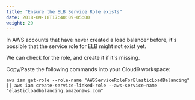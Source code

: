 ```yaml
---
title: "Ensure the ELB Service Role exists"
date: 2018-09-18T17:40:09-05:00
weight: 29
---
```


In AWS accounts that have never created a load balancer before, it's possible
that the service role for ELB might not exist yet.

We can check for the role, and create it if it's missing.

Copy/Paste the following commands into your Cloud9 workspace:

```
aws iam get-role --role-name "AWSServiceRoleForElasticLoadBalancing" || aws iam create-service-linked-role --aws-service-name "elasticloadbalancing.amazonaws.com"
```
